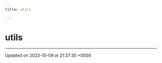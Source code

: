 ```yaml
---
title: utils

---
```


# utils








-------------------------------

Updated on 2023-10-09 at 21:37:30 +0000